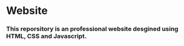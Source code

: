 # Website

### This reporsitory is an professional website desgined using HTML, CSS and Javascript.
